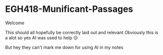 # EGH418-Munificant-Passages
Welcome

This should all hopefully be correctly laid out and relevant
Obviously this is a alot so yes AI was used to help 😔

But hey they can't mark me down for using AI in my notes 
